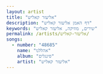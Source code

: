 ```yaml
---
layout: artist
title: "אליעזר קאליש"
description: "דף האמן אליעזר קאליש"
keywords: "שירים, מוזיקה, אליעזר קאליש"
permalink: /artists/אליעזר-קאליש/
songs:
  - number: "48685"
    name: "אהללנו"
    album: "סינגלים"
    artist: "אליעזר קאליש"
---
```

